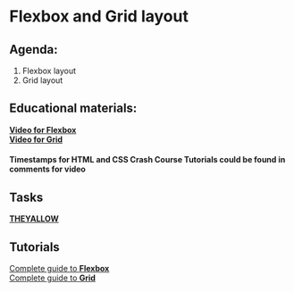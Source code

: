 # Flexbox and Grid layout

## Agenda:  
1. Flexbox layout
2. Grid layout

## Educational materials:  
[**Video for Flexbox**](https://www.youtube.com/watch?v=JJSoEo8JSnc&list=PLillGF-RfqbZTASqIqdvm1R5mLrQq79CU&index=4 "Traversy Media")  
[**Video for Grid**](https://www.youtube.com/watch?v=jV8B24rSN5o&list=PLillGF-RfqbZTASqIqdvm1R5mLrQq79CU&index=5 "Traversy Media")  

#### Timestamps for HTML and CSS Crash Course Tutorials could be found in comments for video  

## Tasks  
[**THEYALLOW**](https://github.com/rolling-scopes-school/tasks/blob/master/tasks/markups/level-1/theyalow/theyalow-en.md "THEYALOW")  

## Tutorials  
[Complete guide to **Flexbox**](https://css-tricks.com/snippets/css/a-guide-to-flexbox/ "css-tricks")  
[Complete guide to **Grid**](https://css-tricks.com/snippets/css/complete-guide-grid/ "css-tricks")  
